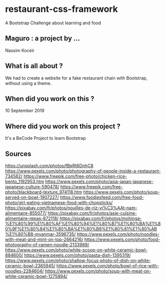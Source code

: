 # restaurant-css-framework
A Bootstrap Challenge about learning and food

## Maguro : a project by ...
Nassim Koceir

## What is all about ?
We had to create a website for a fake restaurant chain with Bootstrap, without using a theme.

## When did you work on this ?
10 September 2019

## Where did you work on this project ?
It's a BeCode Project to learn Bootstrap

## Sources
https://unsplash.com/photos/fBeRt6DnhC8
https://www.pexels.com/photo/photography-of-people-inside-a-restaurant-734562/
https://www.freepik.com/free-photo/chicken-rice-bento_1192953.htm
https://www.pexels.com/photo/asia-japan-japanese-japanese-culture-590478/
https://www.freepik.com/free-photo/blackboard-texture_974118.htm
https://www.pexels.com/photo/soup-served-on-bowl-1907227/
https://www.foodiesfeed.com/free-food-photo/girl-eating-vietnamese-food-with-chopsticks/
https://pixabay.com/fr/photos/nouilles-de-riz-vi%C3%AAt-nam-alimentaire-855077/
https://pixabay.com/fr/photos/asie-cuisine-alimentaire-repas-872118/
https://pixabay.com/fr/photos/mohinga-%E1%80%99%E1%80%AF%E1%80%94%E1%80%B7%E1%80%BA%E1%80%9F%E1%80%84%E1%80%BA%E1%80%B8%E1%80%81%E1%80%AB%E1%80%B8-myanmar-3596735/
https://www.pexels.com/photo/noodles-with-meat-and-mint-on-top-2664216/
https://www.pexels.com/photo/food-photography-of-ramen-noodle-2133989/
https://www.pexels.com/photo/white-scoop-on-white-ceramic-bowl-884600/
https://www.pexels.com/photo/pasta-dish-1395319/
https://www.pexels.com/photo/shallow-focus-photo-of-dish-on-white-ceramic-bowl-2365945/
https://www.pexels.com/photo/bowl-of-rice-with-noodles-2284604/
https://www.pexels.com/photo/soup-with-meat-on-white-ceramic-bowl-1275894/
